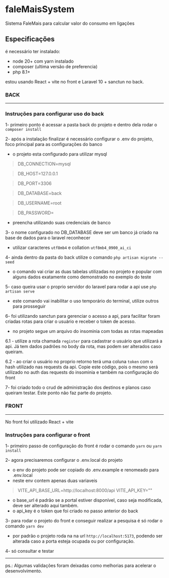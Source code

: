 # faleMaisSystem
Sistema FaleMais para calcular valor do consumo em ligações

## Especificações

é necessário ter instalado:

* node 20+ com yarn instalado
* composer (ultima versão de preferencia)
* php 8.1+

estou usando React + vite no front e Laravel 10 + sanctun no back.

### BACK
____

### Instruções para configurar uso do back

1- primeiro ponto é acessar a pasta back do projeto e dentro dela rodar o `composer install`

2- após a instalação finalizar é necessário configurar o .env do projeto, foco principal para as configurações do banco

* o projeto esta configurado para utilizar mysql

>DB_CONNECTION=mysql

>DB_HOST=127.0.0.1

>DB_PORT=3306

>DB_DATABASE=back

>DB_USERNAME=root

>DB_PASSWORD=

* preencha utilizando suas credenciais de banco

3- o nome configurado no DB_DATABASE deve ser um banco já criado na base de dados para o laravel reconhecer

* utilizar caracteres `utf8mb4` e collation `utf8mb4_0900_ai_ci`

4- ainda dentro da pasta do back utilize o comando `php artisan migrate --seed`

* o comando vai criar as duas tabelas utilizadas no projeto e popular com alguns dados exatamente como demonstrado no exemplo do teste

5- caso queira usar o proprio servidor do laravel para rodar a api use `php artisan serve`

* este comando vai inabilitar o uso temporário do terminal, utilize outros para prosseguir

6- foi utilizando sanctun para gerenciar o acesso a api, para facilitar foram criadas rotas para criar o usuário e receber o token de acesso.

* no projeto segue um arquivo do insominia com todas as rotas mapeadas

6.1 - utilize a rota chamada `register` para cadastrar o usuário que utilizará a api. Já tem dados padrões no body da rota, mas podem ser alterados caso queiram.

6.2 - ao criar o usuário no proprio retorno terá uma coluna `token` com o hash utilizado nas requests da api. Copie este código, pois o mesmo será utilizado no auth das requests do insominia e também na configuração do front

7- foi criado todo o crud de administração dos destinos e planos caso queiram testar. Este ponto não faz parte do projeto.

### FRONT
____
No front foi utilizado React + vite

### Instruções para configurar o front

1- primeiro passo de configuração do front é rodar o comando `yarn` ou `yarn install`

2- agora precisaremos configurar o .env.local do projeto
* o env do projeto pode ser copiado do .env.example e renomeado para .env.local
* neste env contem apenas duas variaveis

> VITE_API_BASE_URL=http://localhost:8000/api
> VITE_API_KEY=""

* o base_url é padrão se a portal estiver disponível, caso seja modificada, deve ser alterado aqui também.
* o api_key é o token que foi criado no passo anterior do back

3- para rodar o projeto do front e conseguir realizar a pesquisa é só rodar o comando `yarn dev`
* por padrão o projeto roda na na url `http://localhost:5173`, podendo ser alterada caso a porta esteja ocupada ou por configuração.

4- só consultar e testar

___
ps.: Algumas validações foram deixadas como melhorias para acelerar o desenvolvimento.